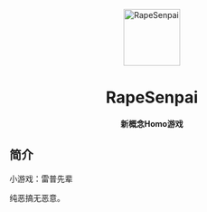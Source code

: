 <p align="center">
  <a><img src="https://github.com/benjamin-fairy/Senpai/blob/main/static/image/ClickBefore.png?raw=true" width="100" height="100" alt="RapeSenpai"></a>
</p>
<div align="center">

# RapeSenpai
**新概念Homo游戏**
</div>

## 简介
小游戏：雷普先辈

纯恶搞无恶意。
